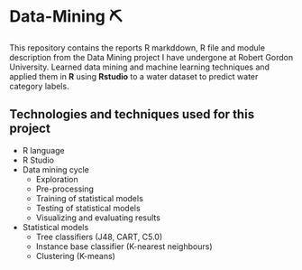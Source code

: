 # Data-Mining :pick:
This repository contains the reports R markddown, R file and module description from the Data Mining project I have undergone at Robert Gordon University. Learned data mining and machine learning techniques and applied them in **R** using **Rstudio** to a water dataset to predict water category labels.

## Technologies and techniques used for this project

* R language
* R Studio
* Data mining cycle
  * Exploration
  * Pre-processing
  * Training of statistical models
  * Testing of statistical models
  * Visualizing and evaluating results
* Statistical models
  * Tree classifiers (J48, CART, C5.0)
  * Instance base classifier (K-nearest neighbours)
  * Clustering (K-means)

